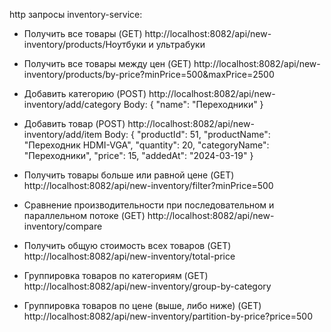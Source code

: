 http запросы inventory-service:

- Получить все товары (GET)
http://localhost:8082/api/new-inventory/products/Ноутбуки и ультрабуки

- Получить все товары между цен (GET)
http://localhost:8082/api/new-inventory/products/by-price?minPrice=500&maxPrice=2500

- Добавить категорию (POST)
http://localhost:8082/api/new-inventory/add/category
Body:
{
    "name": "Переходники"
}

- Добавить товар (POST)
http://localhost:8082/api/new-inventory/add/item
Body:
{
    "productId": 51, 
    "productName": "Переходник HDMI-VGA", 
    "quantity": 20, 
    "categoryName": "Переходники", 
    "price": 15, 
    "addedAt": "2024-03-19"
}

- Получить товары больше или равной цене (GET)
http://localhost:8082/api/new-inventory/filter?minPrice=500

- Сравнение производительности при последовательном и параллельном потоке (GET)
http://localhost:8082/api/new-inventory/compare

- Получить общую стоимость всех товаров (GET)
http://localhost:8082/api/new-inventory/total-price

- Группировка товаров по категориям (GET)
http://localhost:8082/api/new-inventory/group-by-category

- Группировка товаров по цене (выше, либо ниже) (GET)
http://localhost:8082/api/new-inventory/partition-by-price?price=500





















